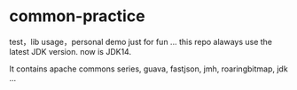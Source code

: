 # common-practice
test，lib usage，personal demo just for fun ... this repo alaways use the latest JDK version. now is JDK14.

It contains apache commons series, guava, fastjson, jmh, roaringbitmap, jdk ...
